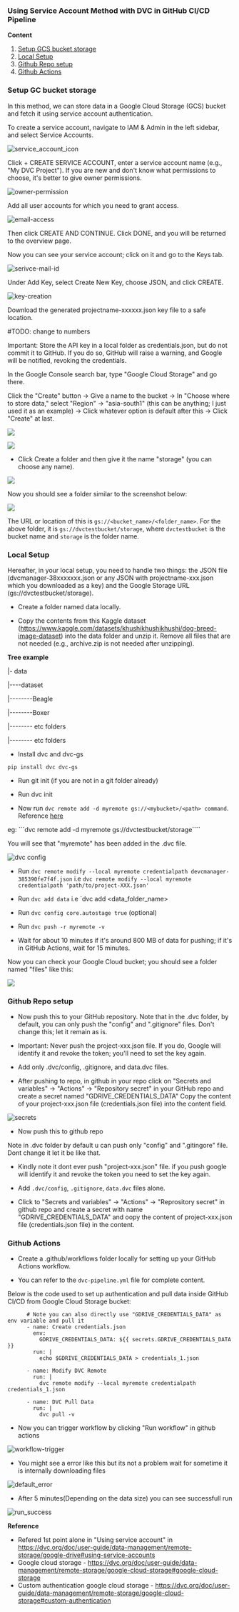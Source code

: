 ### Using Service Account Method with DVC in GitHub CI/CD Pipeline

**Content**

1. [Setup GCS bucket storage](#setup-gcs-bucket-storage)
2. [Local Setup](#local-setup)
3. [Github Repo setup](#github-repo-setup)
4. [Github Actions](#github-actions)


### Setup GC bucket storage

In this method, we can store data in a Google Cloud Storage (GCS) bucket and fetch it using service account authentication.

To create a service account, navigate to IAM & Admin in the left sidebar, and select Service Accounts.

![service_account_icon](./assets/snap_tutorial_1.png)


Click + CREATE SERVICE ACCOUNT, enter a service account name (e.g., "My DVC Project"). If you are new and don't know what permissions to choose, it's better to give owner permissions.

![owner-permission](./assets/snap_tutorial_2.png)

Add all user accounts for which you need to grant access.

![email-access](./assets/snap_tutorial_3.png)

Then click CREATE AND CONTINUE. Click DONE, and you will be returned to the overview page.

Now you can see your service account; click on it and go to the Keys tab.

![serivce-mail-id](./assets/snap_tutorial_4.png)
 
Under Add Key, select Create New Key, choose JSON, and click CREATE.

![key-creation](./assets/snap_tutorial_5.png)
 
Download the generated projectname-xxxxxx.json key file to a safe location.

#TODO: change to numbers

Important: Store the API key in a local folder as credentials.json, but do not commit it to GitHub. If you do so, GitHub will raise a warning, and Google will be notified, revoking the credentials.

In the Google Console search bar, type "Google Cloud Storage" and go there.

Click the "Create" button -> Give a name to the bucket -> In "Choose where to store data," select "Region" -> "asia-south1" (this can be anything; I just used it as an example) -> Click whatever option is default after this -> Click "Create" at last.

![](./assets/snap_create_button.png)

![](./assets/snap_create_2.png)


- Click Create a folder and then give it the name "storage" (you can choose any name).

![](./assets/snap_create_folder.png)

Now you should see a folder similar to the screenshot below:

![](./assets/snap_create_folder_2.png)

The URL or location of this is `gs://<bucket_name>/<folder_name>`. For the above folder, it is `gs://dvctestbucket/storage`, where `dvctestbucket` is the bucket name and `storage` is the folder name.


### Local Setup

Hereafter, in your local setup, you need to handle two things: the JSON file (dvcmanager-38xxxxxxx.json or any JSON with projectname-xxx.json which you downloaded as a key) and the Google Storage URL (gs://dvctestbucket/storage).

- Create a folder named data locally.

- Copy the contents from this Kaggle dataset (https://www.kaggle.com/datasets/khushikhushikhushi/dog-breed-image-dataset) into the data folder and unzip it. Remove all files that are not needed (e.g., archive.zip is not needed after unzipping).

**Tree example**

|- data

|----dataset

|--------Beagle

|--------Boxer

|-------- etc folders

|-------- etc folders

- Install dvc and dvc-gs

```pip install dvc dvc-gs```

- Run git init (if you are not in a git folder already)

- Run dvc init

- Now run `dvc remote add -d myremote gs://<mybucket>/<path> command`. Reference [here](https://dvc.org/doc/user-guide/data-management/remote-storage/google-cloud-storage)

eg:  ```dvc remote add -d myremote gs://dvctestbucket/storage````

You will see that "myremote" has been added in the .dvc file.

![dvc config](./assets/snap_myremote.png)

- Run ```dvc remote modify --local myremote credentialpath devcmanager-385390fe7f4f.json``` i.e ```dvc remote modify --local myremote credentialpath 'path/to/project-XXX.json'```

- Run ```dvc add data```  i.e `dvc add <data_folder_name>

- Run ```dvc config core.autostage true``` (optional)

- Run ```dvc push -r myremote -v```

- Wait for about 10 minutes if it's around 800 MB of data for pushing; if it's in GitHub Actions, wait for 15 minutes.

Now you can check your Google Cloud bucket; you should see a folder named "files" like this:

![](./assets/snap_files_folder.png)

### Github Repo setup

- Now push this to your GitHub repository. Note that in the .dvc folder, by default, you can only push the "config" and ".gitignore" files. Don't change this; let it remain as is.

- Important: Never push the project-xxx.json file. If you do, Google will identify it and revoke the token; you'll need to set the key again.

- Add only .dvc/config, .gitignore, and data.dvc files.

- After pushing to repo, in github in your repo click on "Secrets and variables" -> "Actions" -> "Repository secret" in your GitHub repo and create a secret named "GDRIVE_CREDENTIALS_DATA" Copy the content of your project-xxx.json file (credentials.json file) into the content field.

![secrets](./assets/snap_add_secret.png)

- Now push this to github repo

Note in .dvc folder by default u can push only "config" and ".gitingore" file. Dont change it let it be like that.

- Kindly note it dont ever push "project-xxx.json" file. if you push google will identify it and revoke the token you need to set the key again.

- Add `.dvc/config`, `.gitignore`, `data.dvc` files alone.

- Click to "Secrets and variables" -> "Actions" -> "Reprository secret" in github repo and create a secret with name "GDRIVE_CREDENTIALS_DATA" and oopy the content of project-xxx.json file (credentials.json file) in the content.

### Github Actions

- Create a .github/workflows folder locally for setting up your GitHub Actions workflow.

- You can refer to the `dvc-pipeline.yml` file for complete content. 

Below is the code used to set up authentication and pull data inside GitHub CI/CD from Google Cloud Storage bucket:


```
      # Note you can also directly use "GDRIVE_CREDENTIALS_DATA" as env variable and pull it
      - name: Create credentials.json
        env:
          GDRIVE_CREDENTIALS_DATA: ${{ secrets.GDRIVE_CREDENTIALS_DATA }}
        run: |
          echo $GDRIVE_CREDENTIALS_DATA > credentials_1.json

      - name: Modify DVC Remote
        run: |
          dvc remote modify --local myremote credentialpath credentials_1.json

      - name: DVC Pull Data
        run: |
          dvc pull -v
```

- Now you can trigger workflow by clicking "Run workflow" in github actions

![workflow-trigger](./assets/snap_workflow_trigger.png)

- You might see a error like this but its not a problem wait for sometime it is internally downloading files

![default_error](./assets/snap_error_default.png)

- After 5 minutes(Depending on the data size) you can see successfull run

![run_success](./assets/snap_run_success.png)

**Reference**

- Refered 1st point alone in "Using service account" in https://dvc.org/doc/user-guide/data-management/remote-storage/google-drive#using-service-accounts
- Google cloud storage - https://dvc.org/doc/user-guide/data-management/remote-storage/google-cloud-storage#google-cloud-storage
- Custom authentication google cloud storage - https://dvc.org/doc/user-guide/data-management/remote-storage/google-cloud-storage#custom-authentication


